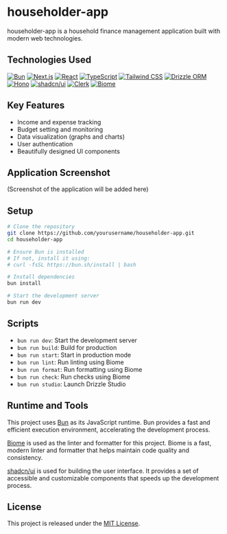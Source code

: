 # householder-app

householder-app is a household finance management application built with modern web technologies.

## Technologies Used

[![Bun](https://img.shields.io/badge/Bun-000000?style=for-the-badge&logo=bun&logoColor=white)](https://bun.sh/)
[![Next.js](https://img.shields.io/badge/Next.js-000000?style=for-the-badge&logo=next.js&logoColor=white)](https://nextjs.org/)
[![React](https://img.shields.io/badge/React-20232A?style=for-the-badge&logo=react&logoColor=61DAFB)](https://reactjs.org/)
[![TypeScript](https://img.shields.io/badge/TypeScript-007ACC?style=for-the-badge&logo=typescript&logoColor=white)](https://www.typescriptlang.org/)
[![Tailwind CSS](https://img.shields.io/badge/Tailwind_CSS-38B2AC?style=for-the-badge&logo=tailwind-css&logoColor=white)](https://tailwindcss.com/)
[![Drizzle ORM](https://img.shields.io/badge/🌧%20Drizzle_ORM-C5F74F?style=for-the-badge)](https://orm.drizzle.team/)
[![Hono](https://img.shields.io/badge/🔥%20Hono-E36002?style=for-the-badge)](https://hono.dev/)
[![shadcn/ui](https://img.shields.io/badge/shadcn%2Fui-000000?style=for-the-badge&logo=shadcnui&logoColor=white)](https://ui.shadcn.com/)
[![Clerk](https://img.shields.io/badge/Clerk-6C47FF?style=for-the-badge&logo=clerk&logoColor=white)](https://clerk.com/)
[![Biome](https://img.shields.io/badge/Biome-60A5FA?style=for-the-badge&logo=biome&logoColor=white)](https://biomejs.dev/)

## Key Features

- Income and expense tracking
- Budget setting and monitoring
- Data visualization (graphs and charts)
- User authentication
- Beautifully designed UI components

## Application Screenshot

(Screenshot of the application will be added here)

## Setup

```bash
# Clone the repository
git clone https://github.com/yourusername/householder-app.git
cd householder-app

# Ensure Bun is installed
# If not, install it using:
# curl -fsSL https://bun.sh/install | bash

# Install dependencies
bun install

# Start the development server
bun run dev
```

## Scripts

- `bun run dev`: Start the development server
- `bun run build`: Build for production
- `bun run start`: Start in production mode
- `bun run lint`: Run linting using Biome
- `bun run format`: Run formatting using Biome
- `bun run check`: Run checks using Biome
- `bun run studio`: Launch Drizzle Studio

## Runtime and Tools

This project uses [Bun](https://bun.sh/) as its JavaScript runtime. Bun provides a fast and efficient execution environment, accelerating the development process.

[Biome](https://biomejs.dev/) is used as the linter and formatter for this project. Biome is a fast, modern linter and formatter that helps maintain code quality and consistency.

[shadcn/ui](https://ui.shadcn.com/) is used for building the user interface. It provides a set of accessible and customizable components that speeds up the development process.

## License

This project is released under the [MIT License](LICENSE).
